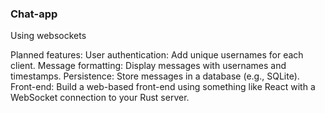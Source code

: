 ### Chat-app 
Using websockets

Planned features:
User authentication: Add unique usernames for each client.
Message formatting: Display messages with usernames and timestamps.
Persistence: Store messages in a database (e.g., SQLite).
Front-end: Build a web-based front-end using something like React with a WebSocket connection to your Rust server.
